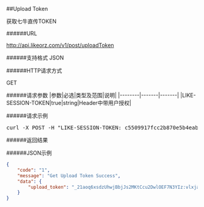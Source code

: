 ##Upload Token获取七牛直传TOKEN######URLhttp://api.likeorz.com/v1/post/uploadToken######支持格式JSON######HTTP请求方式GET######请求参数|参数|必选|类型及范围|说明||--------|-------|-------||LIKE-SESSION-TOKEN|true|string|Header中带用户授权|######请求示例<pre>curl -X POST -H "LIKE-SESSION-TOKEN: c5509917fcc2b870e5b4eabd4de7cd39" http://api.likeorz.com/v1/post/uploadToken</pre>######返回结果######JSON示例```json{    "code": "1",     "message": "Get Upload Token Success",     "data": {        "upload_token": "_21aoq6xsdzUhwjBbjJs2MKtCcu2DwlOEF7N3YIz:vlxjasjo5CQYvoh4LeQrMURedkY=:eyJzY29wZSI6Imxpa2VvcnoiLCJkZWFkbGluZSI6MTQyODU2MDcwNX0="    }}```